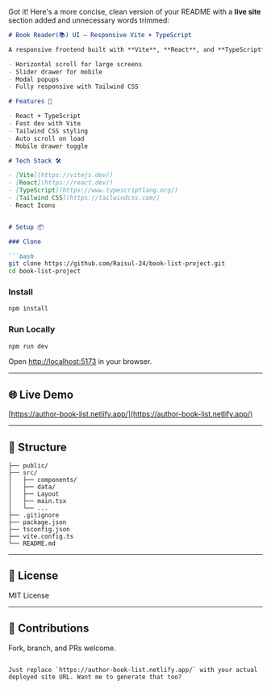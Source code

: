 Got it! Here's a more concise, clean version of your README with a **live site** section added and unnecessary words trimmed:

````markdown
# Book Reader(📚) UI – Responsive Vite + TypeScript

A responsive frontend built with **Vite**, **React**, and **TypeScript** simulating an interactive book reader.

- Horizontal scroll for large screens  
- Slider drawer for mobile  
- Modal popups  
- Fully responsive with Tailwind CSS  

# Features 🚀

- React + TypeScript  
- Fast dev with Vite  
- Tailwind CSS styling  
- Auto scroll on load  
- Mobile drawer toggle  

# Tech Stack 🛠️

- [Vite](https://vitejs.dev/)  
- [React](https://react.dev/)  
- [TypeScript](https://www.typescriptlang.org/)  
- [Tailwind CSS](https://tailwindcss.com/)  
- React Icons  


# Setup 📦

### Clone

```bash
git clone https://github.com/Raisul-24/book-list-project.git
cd book-list-project
````

### Install

```bash
npm install
```

### Run Locally

```bash
npm run dev
```

Open [http://localhost:5173](http://localhost:5173) in your browser.

---

## 🌐 Live Demo

[https://author-book-list.netlify.app/](https://author-book-list.netlify.app/)

---

## 📁 Structure

```
├── public/
├── src/
│   ├── components/
│   ├── data/
│   ├── Layout
│   ├── main.tsx
│   └── ...
├── .gitignore
├── package.json
├── tsconfig.json
├── vite.config.ts
└── README.md
```

---

## 📄 License

MIT License

---

## 🙌 Contributions

Fork, branch, and PRs welcome.

```

Just replace `https://author-book-list.netlify.app/` with your actual deployed site URL. Want me to generate that too?
```
